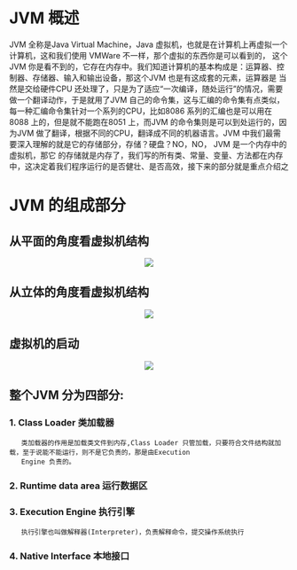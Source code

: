 
#  JVM 概述
   JVM 全称是Java Virtual Machine，Java 虚拟机，也就是在计算机上再虚拟一个计算机，这和我们使用 VMWare 不一样，那个虚拟的东西你是可以看到的，
这个JVM 你是看不到的，它存在内存中。我们知道计算机的基本构成是：运算器、控制器、存储器、输入和输出设备，那这个JVM 也是有这成套的元素，运算器是
当然是交给硬件CPU 还处理了，只是为了适应“一次编译，随处运行”的情况，需要做一个翻译动作，于是就用了JVM 自己的命令集，这与汇编的命令集有点类似，
每一种汇编命令集针对一个系列的CPU，比如8086 系列的汇编也是可以用在8088 上的，但是就不能跑在8051 上，而JVM 的命令集则是可以到处运行的，因为JVM 
做了翻译，根据不同的CPU，翻译成不同的机器语言。JVM 中我们最需要深入理解的就是它的存储部分，存储？硬盘？NO，NO， JVM 是一个内存中的虚拟机，那它
的存储就是内存了，我们写的所有类、常量、变量、方法都在内存中，这决定着我们程序运行的是否健壮、是否高效，接下来的部分就是重点介绍之

# JVM 的组成部分

## 从平面的角度看虚拟机结构

<p align="center">
  <img src="https://farm5.staticflickr.com/4858/45592512544_f127a15c9d_o.png">
  <br/>
</p>

## 从立体的角度看虚拟机结构

<p align="center">
  <img src="https://farm5.staticflickr.com/4838/32434212018_340a49ffab_o.jpg">
  <br/>
</p>

## 虚拟机的启动

<p align="center">
  <img src="https://farm5.staticflickr.com/4816/46266423832_16f0c92df3_o.png">
  <br/>
</p>

## 整个JVM 分为四部分:

### 1. Class Loader 类加载器
       类加载器的作用是加载类文件到内存,Class Loader 只管加载，只要符合文件结构就加载，至于说能不能运行，则不是它负责的，那是由Execution 
       Engine 负责的。
### 2. Runtime data area 运行数据区
   
### 3. Execution Engine 执行引擎
       执行引擎也叫做解释器(Interpreter)，负责解释命令，提交操作系统执行
### 4. Native Interface 本地接口
 
